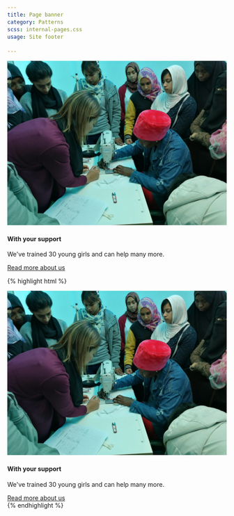 ```yaml
---
title: Page banner
category: Patterns
scss: internal-pages.css
usage: Site footer

---
```


<div class="pattern-outline">
<section class="funding-info">
  <article>
    <div class="funding-info-block watch-video">
      <img src="/assets/img/photos/sewing-four.jpg" alt="">
    </div>
    <div class="funding-info-block stats">
      <h4>With your support</h4>
      <p>We've trained <span class="stats-actual">30</span> young girls and can help many more.</p>
      <a class="button" href="/about-us/">Read more about us</a>
    </div>
  </article>
</section>
</div>

{% highlight html %}
<section class="funding-info">
  <article>
    <div class="funding-info-block watch-video">
      <img src="/assets/img/photos/sewing-four.jpg" alt="">
    </div>
    <div class="funding-info-block stats">
      <h4>With your support</h4>
      <p>We've trained <span class="stats-actual">30</span> young girls and can help many more.</p>
      <a class="button" href="/about-us/">Read more about us</a>
    </div>
  </article>
</section>
{% endhighlight %}